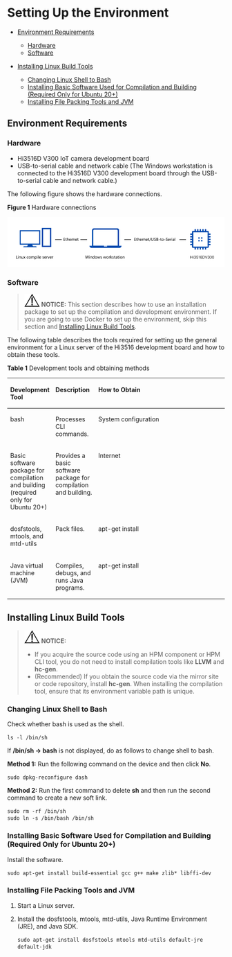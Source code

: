 # Setting Up the Environment<a name="EN-US_TOPIC_0000001105829366"></a>

-   [Environment Requirements](#section179175261196)
    -   [Hardware](#section5840424125014)
    -   [Software](#section965634210501)

-   [Installing Linux Build Tools](#section182916865219)
    -   [Changing Linux Shell to Bash](#section1715027152617)
    -   [Installing Basic Software Used for Compilation and Building \(Required Only for Ubuntu 20+\)](#section45512412251)
    -   [Installing File Packing Tools and JVM](#section16199102083717)


## Environment Requirements<a name="section179175261196"></a>

### Hardware<a name="section5840424125014"></a>

-   Hi3516D V300 IoT camera development board
-   USB-to-serial cable and network cable \(The Windows workstation is connected to the Hi3516D V300 development board through the USB-to-serial cable and network cable.\)

The following figure shows the hardware connections.

**Figure  1**  Hardware connections<a name="fig19527104710591"></a>  


![](figures/矩形备份-292.png)

### Software<a name="section965634210501"></a>

>![](public_sys-resources/icon-notice.gif) **NOTICE:** 
>This section describes how to use an installation package to set up the compilation and development environment. If you are going to use Docker to set up the environment, skip this section and  [Installing Linux Build Tools](#section182916865219).

The following table describes the tools required for setting up the general environment for a Linux server of the Hi3516 development board and how to obtain these tools.

**Table  1**  Development tools and obtaining methods

<a name="table6299192712513"></a>
<table><thead align="left"><tr id="row122993276512"><th class="cellrowborder" valign="top" width="13.081308130813083%" id="mcps1.2.4.1.1"><p id="p1829914271858"><a name="p1829914271858"></a><a name="p1829914271858"></a>Development Tool</p>
</th>
<th class="cellrowborder" valign="top" width="19.921992199219922%" id="mcps1.2.4.1.2"><p id="p429918274517"><a name="p429918274517"></a><a name="p429918274517"></a>Description</p>
</th>
<th class="cellrowborder" valign="top" width="66.996699669967%" id="mcps1.2.4.1.3"><p id="p12997271757"><a name="p12997271757"></a><a name="p12997271757"></a>How to Obtain</p>
</th>
</tr>
</thead>
<tbody><tr id="row167343191518"><td class="cellrowborder" valign="top" width="13.081308130813083%" headers="mcps1.2.4.1.1 "><p id="p467443191517"><a name="p467443191517"></a><a name="p467443191517"></a>bash</p>
</td>
<td class="cellrowborder" valign="top" width="19.921992199219922%" headers="mcps1.2.4.1.2 "><p id="p0674153114151"><a name="p0674153114151"></a><a name="p0674153114151"></a>Processes CLI commands.</p>
</td>
<td class="cellrowborder" valign="top" width="66.996699669967%" headers="mcps1.2.4.1.3 "><p id="p116746312151"><a name="p116746312151"></a><a name="p116746312151"></a>System configuration</p>
</td>
</tr>
<tr id="row14885193315201"><td class="cellrowborder" valign="top" width="13.081308130813083%" headers="mcps1.2.4.1.1 "><p id="p137174662119"><a name="p137174662119"></a><a name="p137174662119"></a>Basic software package for compilation and building (required only for Ubuntu 20+)</p>
</td>
<td class="cellrowborder" valign="top" width="19.921992199219922%" headers="mcps1.2.4.1.2 "><p id="p258814561424"><a name="p258814561424"></a><a name="p258814561424"></a>Provides a basic software package for compilation and building.</p>
</td>
<td class="cellrowborder" valign="top" width="66.996699669967%" headers="mcps1.2.4.1.3 "><p id="p1749611716181"><a name="p1749611716181"></a><a name="p1749611716181"></a>Internet</p>
</td>
</tr>
<tr id="row52253812238"><td class="cellrowborder" valign="top" width="13.081308130813083%" headers="mcps1.2.4.1.1 "><p id="p28007392236"><a name="p28007392236"></a><a name="p28007392236"></a>dosfstools, mtools, and mtd-utils</p>
</td>
<td class="cellrowborder" valign="top" width="19.921992199219922%" headers="mcps1.2.4.1.2 "><p id="p98008390232"><a name="p98008390232"></a><a name="p98008390232"></a>Pack files.</p>
</td>
<td class="cellrowborder" valign="top" width="66.996699669967%" headers="mcps1.2.4.1.3 "><p id="p280018394233"><a name="p280018394233"></a><a name="p280018394233"></a>apt-get install</p>
</td>
</tr>
<tr id="row29204072315"><td class="cellrowborder" valign="top" width="13.081308130813083%" headers="mcps1.2.4.1.1 "><p id="p5921190162318"><a name="p5921190162318"></a><a name="p5921190162318"></a>Java virtual machine (JVM)</p>
</td>
<td class="cellrowborder" valign="top" width="19.921992199219922%" headers="mcps1.2.4.1.2 "><p id="p17921110152311"><a name="p17921110152311"></a><a name="p17921110152311"></a>Compiles, debugs, and runs Java programs.</p>
</td>
<td class="cellrowborder" valign="top" width="66.996699669967%" headers="mcps1.2.4.1.3 "><p id="p16921805237"><a name="p16921805237"></a><a name="p16921805237"></a>apt-get install</p>
</td>
</tr>
</tbody>
</table>

## Installing Linux Build Tools<a name="section182916865219"></a>

>![](public_sys-resources/icon-notice.gif) **NOTICE:** 
>-   If you acquire the source code using an HPM component or HPM CLI tool, you do not need to install compilation tools like  **LLVM**  and  **hc-gen**.
>-   \(Recommended\) If you obtain the source code via the mirror site or code repository, install  **hc-gen**. When installing the compilation tool, ensure that its environment variable path is unique.

### Changing Linux Shell to Bash<a name="section1715027152617"></a>

Check whether bash is used as the shell.

```
ls -l /bin/sh
```

If  **/bin/sh -\> bash**  is not displayed, do as follows to change shell to bash.

**Method 1:**  Run the following command on the device and then click  **No**.

```
sudo dpkg-reconfigure dash
```

**Method 2:**  Run the first command to delete  **sh**  and then run the second command to create a new soft link.

```
sudo rm -rf /bin/sh
sudo ln -s /bin/bash /bin/sh
```

### Installing Basic Software Used for Compilation and Building \(Required Only for Ubuntu 20+\)<a name="section45512412251"></a>

Install the software.

```
sudo apt-get install build-essential gcc g++ make zlib* libffi-dev
```

### Installing File Packing Tools and JVM<a name="section16199102083717"></a>

1.  Start a Linux server.
2.  Install the dosfstools, mtools, mtd-utils, Java Runtime Environment \(JRE\), and Java SDK.

    ```
    sudo apt-get install dosfstools mtools mtd-utils default-jre default-jdk
    ```


